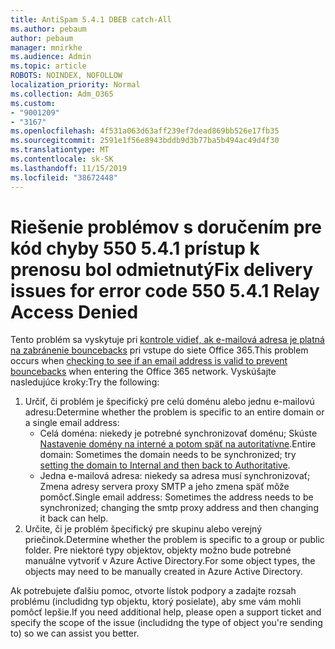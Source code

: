 ```yaml
---
title: AntiSpam 5.4.1 DBEB catch-All
ms.author: pebaum
author: pebaum
manager: mnirkhe
ms.audience: Admin
ms.topic: article
ROBOTS: NOINDEX, NOFOLLOW
localization_priority: Normal
ms.collection: Adm_O365
ms.custom:
- "9001209"
- "3167"
ms.openlocfilehash: 4f531a063d63aff239ef7dead869bb526e17fb35
ms.sourcegitcommit: 2591e1f56e8943bddb9d3b77ba5b494ac49d4f30
ms.translationtype: MT
ms.contentlocale: sk-SK
ms.lasthandoff: 11/15/2019
ms.locfileid: "38672448"
---
```

# <a name="fix-delivery-issues-for-error-code-550-541-relay-access-denied"></a><span data-ttu-id="cf8a8-102">Riešenie problémov s doručením pre kód chyby 550 5.4.1 prístup k prenosu bol odmietnutý</span><span class="sxs-lookup"><span data-stu-id="cf8a8-102">Fix delivery issues for error code 550 5.4.1 Relay Access Denied</span></span>

<span data-ttu-id="cf8a8-103">Tento problém sa vyskytuje pri [kontrole vidieť, ak e-mailová adresa je platná na zabránenie bouncebacks](https://docs.microsoft.com/exchange/mail-flow-best-practices/use-directory-based-edge-blocking) pri vstupe do siete Office 365.</span><span class="sxs-lookup"><span data-stu-id="cf8a8-103">This problem occurs when [checking to see if an email address is valid to prevent bouncebacks](https://docs.microsoft.com/exchange/mail-flow-best-practices/use-directory-based-edge-blocking) when entering the Office 365 network.</span></span> <span data-ttu-id="cf8a8-104">Vyskúšajte nasledujúce kroky:</span><span class="sxs-lookup"><span data-stu-id="cf8a8-104">Try the following:</span></span>

1. <span data-ttu-id="cf8a8-105">Určiť, či problém je špecifický pre celú doménu alebo jednu e-mailovú adresu:</span><span class="sxs-lookup"><span data-stu-id="cf8a8-105">Determine whether the problem is specific to an entire domain or a single email address:</span></span>
    - <span data-ttu-id="cf8a8-106">Celá doména: niekedy je potrebné synchronizovať doménu; Skúste [Nastavenie domény na interné a potom späť na autoritatívne](https://docs.microsoft.com/exchange/mail-flow-best-practices/manage-accepted-domains/manage-accepted-domains).</span><span class="sxs-lookup"><span data-stu-id="cf8a8-106">Entire domain: Sometimes the domain needs to be synchronized; try [setting the domain to Internal and then back to Authoritative](https://docs.microsoft.com/exchange/mail-flow-best-practices/manage-accepted-domains/manage-accepted-domains).</span></span>
    - <span data-ttu-id="cf8a8-107">Jedna e-mailová adresa: niekedy sa adresa musí synchronizovať; Zmena adresy servera proxy SMTP a jeho zmena späť môže pomôcť.</span><span class="sxs-lookup"><span data-stu-id="cf8a8-107">Single email address: Sometimes the address needs to be synchronized; changing the smtp proxy address and then changing it back can help.</span></span>
2. <span data-ttu-id="cf8a8-108">Určite, či je problém špecifický pre skupinu alebo verejný priečinok.</span><span class="sxs-lookup"><span data-stu-id="cf8a8-108">Determine whether the problem is specific to a group or public folder.</span></span> <span data-ttu-id="cf8a8-109">Pre niektoré typy objektov, objekty možno bude potrebné manuálne vytvoriť v Azure Active Directory.</span><span class="sxs-lookup"><span data-stu-id="cf8a8-109">For some object types, the objects may need to be manually created in Azure Active Directory.</span></span>

<span data-ttu-id="cf8a8-110">Ak potrebujete ďalšiu pomoc, otvorte lístok podpory a zadajte rozsah problému (includidng typ objektu, ktorý posielate), aby sme vám mohli pomôcť lepšie.</span><span class="sxs-lookup"><span data-stu-id="cf8a8-110">If you need additional help, please open a support ticket and specify the scope of the issue (includidng the type of object you're sending to) so we can assist you better.</span></span>